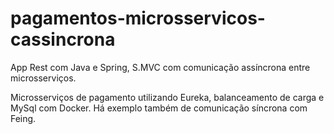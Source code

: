 # pagamentos-microsservicos-cassincrona
App Rest com Java e Spring, S.MVC com comunicação assíncrona entre microsserviços.

Microsserviços de pagamento utilizando Eureka, balanceamento de carga e MySql com Docker.
Há exemplo também de comunicação síncrona com Feing.
